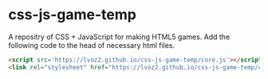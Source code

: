 # css-js-game-temp

A repositry of CSS + JavaScript for making HTML5 games. 
Add the following code to the head of necessary html files.
```html
<script src='https://lvoz2.github.io/css-js-game-temp/core.js'></script>
<link rel="stylesheet" href="https://lvoz2.github.io/css-js-game-temp/core.css"></link>
```
